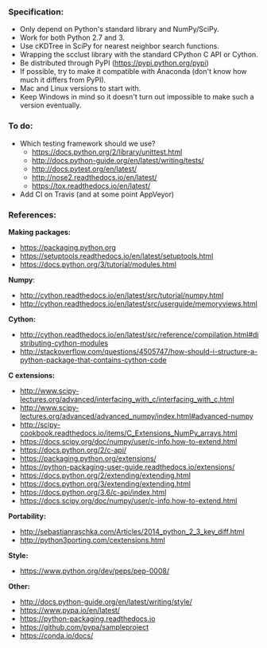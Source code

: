 ### Specification:

* Only depend on Python's standard library and NumPy/SciPy.
* Work for both Python 2.7 and 3.
* Use cKDTree in SciPy for nearest neighbor search functions.
* Wrapping the scclust library with the standard CPython C API or Cython.
* Be distributed through PyPI (https://pypi.python.org/pypi)
* If possible, try to make it compatible with Anaconda (don't know how much it differs from PyPI).
* Mac and Linux versions to start with.
* Keep Windows in mind so it doesn't turn out impossible to make such a version eventually.


### To do:

* Which testing framework should we use?
   * https://docs.python.org/2/library/unittest.html
   * http://docs.python-guide.org/en/latest/writing/tests/
   * http://docs.pytest.org/en/latest/
   * http://nose2.readthedocs.io/en/latest/
   * https://tox.readthedocs.io/en/latest/
* Add CI on Travis (and at some point AppVeyor)


### References:

**Making packages:**

* https://packaging.python.org
* https://setuptools.readthedocs.io/en/latest/setuptools.html
* https://docs.python.org/3/tutorial/modules.html

**Numpy**:

* http://cython.readthedocs.io/en/latest/src/tutorial/numpy.html
* http://cython.readthedocs.io/en/latest/src/userguide/memoryviews.html

**Cython:**

* http://cython.readthedocs.io/en/latest/src/reference/compilation.html#distributing-cython-modules
* http://stackoverflow.com/questions/4505747/how-should-i-structure-a-python-package-that-contains-cython-code

**C extensions:**

* http://www.scipy-lectures.org/advanced/interfacing_with_c/interfacing_with_c.html
* http://www.scipy-lectures.org/advanced/advanced_numpy/index.html#advanced-numpy
* http://scipy-cookbook.readthedocs.io/items/C_Extensions_NumPy_arrays.html
* https://docs.scipy.org/doc/numpy/user/c-info.how-to-extend.html
* https://docs.python.org/2/c-api/
* https://packaging.python.org/extensions/
* https://python-packaging-user-guide.readthedocs.io/extensions/
* https://docs.python.org/2/extending/extending.html
* https://docs.python.org/3/extending/extending.html
* https://docs.python.org/3.6/c-api/index.html
* https://docs.scipy.org/doc/numpy/user/c-info.how-to-extend.html

**Portability:**

* http://sebastianraschka.com/Articles/2014_python_2_3_key_diff.html
* http://python3porting.com/cextensions.html

**Style:**

* https://www.python.org/dev/peps/pep-0008/

**Other:**

* http://docs.python-guide.org/en/latest/writing/style/
* https://www.pypa.io/en/latest/
* https://python-packaging.readthedocs.io
* https://github.com/pypa/sampleproject
* https://conda.io/docs/
